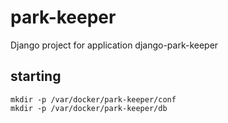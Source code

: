 # park-keeper
Django project for application django-park-keeper

## starting
```
mkdir -p /var/docker/park-keeper/conf
mkdir -p /var/docker/park-keeper/db
```
